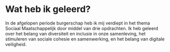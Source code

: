 # Wat heb ik geleerd?
In de afgelopen periode burgerschap heb ik mij verdiept in het thema Sociaal Maatschappelijk door middel van drie opdrachten. Ik heb geleerd over het belang van diversiteit en inclusie in onze samenleving, het stimuleren van sociale cohesie en samenwerking, en het belang van digitale veiligheid.
